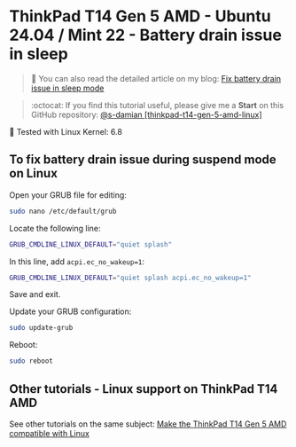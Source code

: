 # ThinkPad T14 Gen 5 AMD - Ubuntu 24.04 / Mint 22 - Battery drain issue in sleep

> 📝 You can also read the detailed article on my blog:
[Fix battery drain issue in sleep mode](https://www.damian-freelance.com/blog/thinkpad-t14-gen-5-amd-fix-battery-drain-issue-in-sleep-mode-on-linux)

> :octocat: If you find this tutorial useful, please give me a **Start** on this GitHub repository:
[@s-damian [thinkpad-t14-gen-5-amd-linux]](https://github.com/s-damian/thinkpad-t14-amd-linux)

🐧 Tested with Linux Kernel: 6.8

## To fix battery drain issue during suspend mode on Linux

Open your GRUB file for editing:

```bash
sudo nano /etc/default/grub
```

Locate the following line:

```bash
GRUB_CMDLINE_LINUX_DEFAULT="quiet splash"
```

In this line, add `acpi.ec_no_wakeup=1`:

```bash
GRUB_CMDLINE_LINUX_DEFAULT="quiet splash acpi.ec_no_wakeup=1"
```

Save and exit.

Update your GRUB configuration:

```bash
sudo update-grub
```

Reboot:

```bash
sudo reboot
```

## Other tutorials - Linux support on ThinkPad T14 AMD

See other tutorials on the same subject:
[Make the ThinkPad T14 Gen 5 AMD compatible with Linux](https://github.com/s-damian/thinkpad-t14-gen-5-amd-linux)